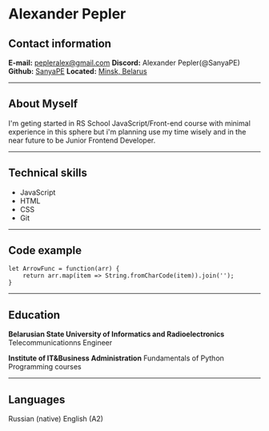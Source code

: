 # Alexander Pepler

## Contact information

**E-mail:** pepleralex@gmail.com
**Discord:** Alexander Pepler(@SanyaPE)
**Github:** [SanyaPE](https://github.com/SanyaPE "Александр Пеплер Github")
**Located:** [Minsk, Belarus](https://yandex.by/maps/geo/53177019/?ll=31.480065%2C53.578611&z=6.19 "Minsk")

---

## About Myself

I'm geting started in RS School JavaScript/Front-end course with minimal experience in this sphere but i'm planning use my time wisely and in the near future to be Junior Frontend Developer.

---

## Technical skills

- JavaScript
- HTML
- CSS
- Git

---

## Code example

```JS
let ArrowFunc = function(arr) {
    return arr.map(item => String.fromCharCode(item)).join('');
}
```

---

## Education

**Belarusian State University of Informatics and Radioelectronics**
Telecommunicationns Engineer

**Institute of IT&Business Administration**
Fundamentals of Python Programming courses

---

## Languages

Russian (native)
English (A2)
